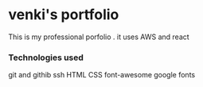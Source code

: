 # venki's portfolio
This is my professional porfolio . it uses AWS and react

### Technologies used


git and githib
ssh
HTML
CSS
font-awesome
google fonts
